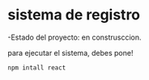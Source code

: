 <h1>sistema de registro</h1>

-Estado del proyecto: en construsccion.

para ejecutar el sistema, debes pone!

```npm intall react```
